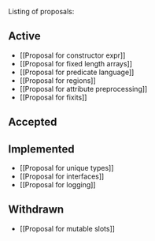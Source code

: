 Listing of proposals:

## Active

* [[Proposal for constructor expr]]
* [[Proposal for fixed length arrays]]
* [[Proposal for predicate language]]
* [[Proposal for regions]]
* [[Proposal for attribute preprocessing]]
* [[Proposal for fixits]]

## Accepted

## Implemented

* [[Proposal for unique types]]
* [[Proposal for interfaces]]
* [[Proposal for logging]]

## Withdrawn

* [[Proposal for mutable slots]]
